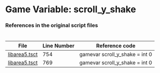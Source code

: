 # Game Variable: scroll_y_shake
### References in the original script files

#

| File | Line Number | Reference code |
| --- | --- | --- |
| [libarea5.tsct](../../../out/libarea5.tsct#L754) | 754 | gamevar scroll_y_shake = int 0 |
| [libarea5.tsct](../../../out/libarea5.tsct#L769) | 769 | gamevar scroll_y_shake = int 0 |
